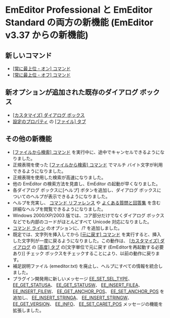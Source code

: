 # EmEditor Professional と EmEditor Standard の両方の新機能 (EmEditor v3.37 からの新機能)

## 新しいコマンド

- [\[常に最上位 \- オン\] コマンド](../cmd/window/window_always_top_on)
- [\[常に最上位 \- オフ\] コマンド](../cmd/window/window_always_top_off)

## 新オプションが追加された既存のダイアログ ボックス

- [\[カスタマイズ\] ダイアログ ボックス](../dlg/customize/index)
- [設定のプロパティ](../dlg/properties/index) の [\[ファイル\] タブ](../dlg/properties/file/index)

## その他の新機能

- [\[ファイルから検索\] コマンド](../cmd/search/grep) を実行中に、途中でキャンセルできるようになりました。
- 正規表現を使った [\[ファイルから検索\] コマンド](../cmd/search/grep) でマルチ
バイト文字が利用できるようになりました。
- 正規表現を使用した検索が高速になりました。
- 他の EmEditor の検索方法を見直し、EmEditor の起動が早くなりました。
- 各ダイアログ ボックスに\[ヘルプ\] ボタンを追加し、ダイアログ
ボックスについてのヘルプが表示できるようになりました。
- ヘルプを充実し、 [コマンド リファレンス](../cmd/index) や [よくある質問と回答集](../faq/index) を含む詳細なヘルプを閲覧できるようになりました。
- Windows 2000/XP/2003 版では、コア部分だけでなくダイアログ ボックスなどでも内部のコードがほとんどすべて Unicode
対応になりました。
- [コマンド ライン](../howto/file/file_commandline) のオプションに、/?
を追加しました。
- 既定では、文字列を挿入してから [\[元に戻す\] コマンド](../cmd/edit/edit_undo) を実行すると、挿入した文字列が一度に戻るようになりました。この動作は、 [\[カスタマイズ\] ダイアログ](../dlg/customize/index) の [\[高度\] タブ](../dlg/customize/advanced/index) の\[文字単位で元に戻す
(EmEditorを再起動する必要あり)\] チェック ボックスをチェックすることにより、以前の動作に戻ります。
- 補足説明ファイル (emeditor.txt) を廃止し、ヘルプにすべての情報を統合しました。
- プラグイン開発用に新しいメッセージ [EE\_SET\_SEL\_TYPE](../plugin/message/ee_set_sel_type)、 [EE\_GET\_STATUSA](../plugin/message/ee_get_statusa)、 [EE\_GET\_STATUSW](../plugin/message/ee_get_statusw)、 [EE\_INSERT\_FILEA](../plugin/message/ee_insert_filea)、 [EE\_INSERT\_FILEW](../plugin/message/ee_insert_filew)、 [EE\_GET\_ANCHOR\_POS](../plugin/message/ee_get_anchor_pos)、 [EE\_SET\_ANCHOR\_POS](../plugin/message/ee_set_anchor_pos)
を追加し、 [EE\_INSERT\_STRINGA](../plugin/message/ee_insert_stringa)、 [EE\_INSERT\_STRINGW](../plugin/message/ee_insert_stringw)、 [EE\_GET\_VERSION](../plugin/message/ee_get_version)、 [EE\_INFO](../plugin/message/ee_info)、 [EE\_SET\_CARET\_POS](../plugin/message/ee_set_caret_pos)
メッセージの機能を拡張しました。
